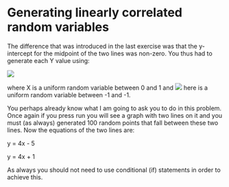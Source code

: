 # Generating linearly correlated random variables

The difference that was introduced in the last exercise was that the y-intercept for the midpoint of the two lines was non-zero.  You thus had to generate each Y value using:

![](https://render.githubusercontent.com/render/math?math=Y=X%2B1%2B\delta)

 where X is a uniform random variable between 0 and 1 and ![](https://render.githubusercontent.com/render/math?math=\delta) here is a uniform random variable between -1 and -1.

You perhaps already know what I am going to ask you to do in this problem.  Once again if you press run you will see a graph with two lines on it and you must (as always) generated 100 random points that fall between these two lines.  Now the equations of the two lines are:

y = 4x - 5

y = 4x + 1

As always you should not need to use conditional (if) statements in order to achieve this.
